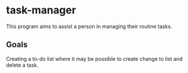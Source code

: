 # task-manager
This program aims to assist a person in managing their routine tasks.

## Goals
Creating a to-do list where it may be possible to create change to list and delete a task.
